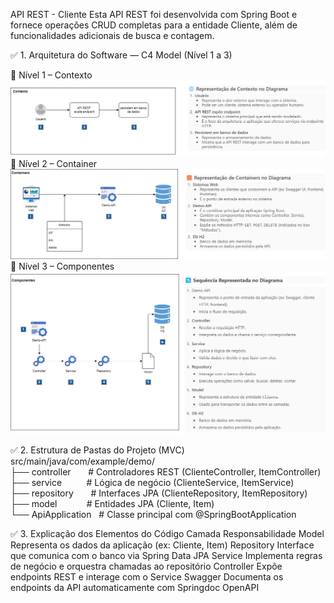 
API REST - Cliente
Esta API REST foi desenvolvida com Spring Boot e fornece operações CRUD completas para a entidade Cliente, além de funcionalidades adicionais de busca e contagem.

✅ 1. Arquitetura do Software — C4 Model (Nível 1 a 3)

🔹 Nível 1 – Contexto
![Diagrama N0](./arquitetura/N1.png)
🔹 Nível 2 – Container
![Diagrama N2](./arquitetura/N2.png)
🔹 Nível 3 – Componentes
![Diagrama N2](./arquitetura/N3.png)

✅ 2. Estrutura de Pastas do Projeto (MVC)
src/main/java/com/example/demo/
├── controller       # Controladores REST (ClienteController, ItemController)
├── service          # Lógica de negócio (ClienteService, ItemService)
├── repository       # Interfaces JPA (ClienteRepository, ItemRepository)
├── model            # Entidades JPA (Cliente, Item)
└── ApiApplication   # Classe principal com @SpringBootApplication

✅ 3. Explicação dos Elementos do Código
Camada
Responsabilidade
Model
Representa os dados da aplicação (ex: Cliente, Item)
Repository
Interface que comunica com o banco via Spring Data JPA
Service
Implementa regras de negócio e orquestra chamadas ao repositório
Controller
Expõe endpoints REST e interage com o Service
Swagger
Documenta os endpoints da API automaticamente com Springdoc OpenAPI
